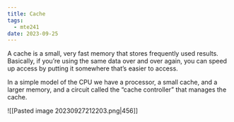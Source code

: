 ```yaml
---
title: Cache
tags:
  - mte241
date: 2023-09-25
---
```

A cache is a small, very fast memory that stores frequently used results. Basically, if you’re using the same data over and over again, you can speed up access by putting it somewhere that’s easier to access.

In a simple model of the CPU we have a processor, a small cache, and a larger memory, and a circuit called the “cache controller” that manages the cache.

![[Pasted image 20230927212203.png|456]]
